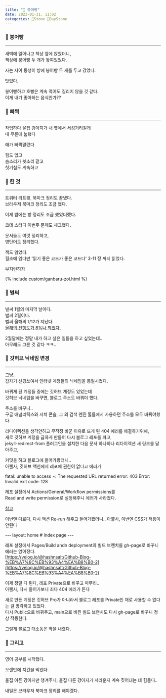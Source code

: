 ```yaml
---
title: "🌱 붕어빵"
date: 2023-01-31. 11:02
categories: 🗿Stone 🌱DayStone
---
```


### 🗿 붕어빵  

---

새벽에 일어나고 책상 앞에 앉았더니,  
책상에 붕어빵 두 개가 놓여있었다.  

자는 사이 동생이 방에 붕어빵 두 개를 두고 갔었다.  

맛있다.  

붕어빵하고 호빵은 계속 먹어도 질리지 않을 것 같다.  
이게 내가 좋아하는 음식인가??  

### 🗿 삐쩍

---

작업하다 울집 강아지가 내 옆에서 서성거리길래  
내 무릎에 눕혔다  

애가 삐쩍말랐다  

힘도 없고  
숨소리가 쇳소리 같고  
헛기침도 계속하고  

### 🗿 한 것

---

트위터 리트윗, 북마크 정리도 끝냈다.  
브라우저 북마크 정리도 조금 했다.  

어제 밤에는 방 정리도 조금 했었더랬다.  

코테 스터디 이번주 문제도 체크했다.  

문서들도 여럿 정리하고,  
영단어도 정리했다.  

책도 읽었다.  
월초에 읽다만 '읽기 좋은 코드가 좋은 코드다' 3-11 장 까지 읽었다.  

부지런하자  

{% include custom/ganbaru-zoi.html %}

### 🗿 벌써

---

벌써 1월의 마지막 날이다.  
벌써 2월이다.  
벌써 올해의 1/12가 지났다.  
[올해의 진행도가 8%나 되었다.](https://twitter.com/ProgressBar202_/status/1619920343333740547?s=20&t=vxry84AE61nWF51bQO1a6g)  

2월달에는 정말 내가 하고 싶은 일들을 하고 싶었는데..  
아무래도 그른 것 같다 ㅋㅋ..  

### 🗿 깃허브 닉네임 변경

---

그냥..  
갑자기 신경쓰여서 인터넷 계정들의 닉네임을 통일시켰다.  

바뀌게 된 계정들 중에는 깃허브 계정도 있었는데  
깃허브 닉네임을 바꾸면, 블로그 주소도 바꿔야 했다.  

주소를 바꾸니..  
구글 애널리틱스와 서치 콘솔, 그 외 검색 엔진 툴들에서 사용하던 주소를 모두 바꿔야했다.  

리다이렉션을 생각안하고 무작정 바꾼 이유로 뜨게 된 404 에러를 해결하기위해,  
새로 깃허브 계정을 급하게 만들어 다시 블로그 레포를 파고,  
jekyll-redirect-from 플러그인을 설치한 다음 문서 하나하나 리다이렉션 새 링크를 달아주고,  

커밋을 하고 블로그에 들어가봤더니..  
아뿔사, 깃허브 액션에서 레포에 권한이 없다고 에러가  

fatal: unable to access ~: The requested URL returned error: 403
Error: Invalid exit code: 128  

레포 설정에서 Actions/General/Workflow permissions를  
Read and write permission로 설정해주니 에러가 사라졌다.  

[참고](https://github.com/ad-m/github-push-action/issues/96)  

이번엔 다르다, 다시 액션 Re-run 해주고 들어가봤더니..
아뿔사, 이번엔 CSS가 적용이 안된다  

--- layout: home # Index page ---

레포 설정에서 Pages/Build andn deployment의 빌드 브렌치를 gh-page로 바꾸니 에러는 없어졌다.  
[https://velog.io/@hashnsalt/Github-Blog-%EB%A7%8C%EB%93%A4%EA%B8%B0-2](https://velog.io/@hashnsalt/Github-Blog-%EB%A7%8C%EB%93%A4%EA%B8%B0-2)  

이제 정말 다 된다, 레포 Private으로 바꾸고 마무리..  
아뿔사, 다시 들어가보니 죄다 404 에러가 뜬다  

새로 만든 계정은 깃허브 Pro가 아니라서 블로그 레포를 Private인 채로 사용할 수 없다는 걸 망각하고 있었다.  
다시 Public으로 바꿔주고, main으로 바뀐 빌드 브랜치도 다시 gh-page로 바꾸니 정상 작동한다.  

그렇게 블로그 대소동은 막을 내렸다.  

### 🗿 그리고

---

영어 공부를 시작했다.  

오랜만에 치킨을 먹었다.  

울집 아픈 강아지만 챙겨주니, 울집 다른 강아지가 서러운지 계속 짖어대는 데 힘들다..  

내일은 브라우저 북마크 정리를 해야겠다.  

